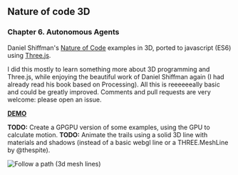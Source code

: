 ## Nature of code 3D
### Chapter 6. Autonomous Agents

Daniel Shiffman's [Nature of Code](http://natureofcode.com/) examples in 3D, ported to javascript (ES6) using [Three.js](https://threejs.org/).

I did this mostly to learn something more about 3D programming and Three.js, while enjoying the beautiful work of Daniel Shiffman again (I had already read his book based on Processing).
All this is reeeeeeally basic and could be greatly improved. Comments and pull requests are very welcome: please open an issue.

**[DEMO](https://taseenb.github.io/NOC3D-chapter6/)**

**TODO:** Create a GPGPU version of some examples, using the GPU to calculate motion.
**TODO:** Animate the trails using a solid 3D line with materials and shadows (instead of a basic webgl line or a THREE.MeshLine by @thespite).

![Follow a path (3d mesh lines)][image]

[image]: https://github.com/taseenb/NOC3D-chapter6/raw/master/demo.gif "Follow a path (3d mesh lines)"
